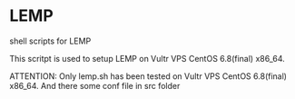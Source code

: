 # LEMP
shell scripts for LEMP

This scritpt is used to setup LEMP on Vultr VPS CentOS 6.8(final) x86_64.

ATTENTION:
Only lemp.sh has been tested on Vultr VPS CentOS 6.8(final) x86_64.
And there some conf file in src folder
